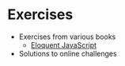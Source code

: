 # Exercises

* Exercises from various books
  * [Eloquent JavaScript](eloquent_js_exercises/README.md)
* Solutions to online challenges
